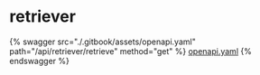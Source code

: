 # retriever






{% swagger src="./.gitbook/assets/openapi.yaml" path="/api/retriever/retrieve" method="get" %}
[openapi.yaml](<./.gitbook/assets/openapi.yaml>)
{% endswagger %}